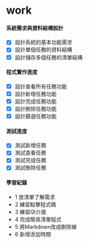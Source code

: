 # work
#### 系統需求與資料結構設計
- [x] 設計系統的基本功能需求
- [x] 設計單個任務的資料結構
- [x] 設計儲存多個任務的清單結構

#### 程式實作進度
- [x] 設計查看所有任務功能
- [x] 設計新增任務功能
- [x] 設計完成任務功能
- [x] 設計刪除任務功能
- [x] 設計篩選任務功能

#### 測試進度
- [x] 測試新增任務
- [x] 測試查看任務
- [x] 測試完成任務
- [x] 測試刪除任務

#### 學習紀錄
- 1 放清單了解需求
- 2 練習點擊程式碼
- 3 練習Qt介面
- 4 完成簡易清單程式
- 5 將Markdown改成刪除線
- 6 新增添加時間
